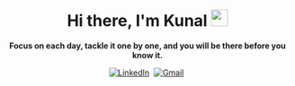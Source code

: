 <p>
<h1 align="center"><b>Hi there, I'm Kunal</b> <img src="https://raw.githubusercontent.com/MartinHeinz/MartinHeinz/master/wave.gif" width="30px"></h1>
<p align="center"><strong>   Focus on each day, tackle it one by one, and you will be there before you know it.</strong></p>
</p>


<p align="center">
 <!-- <a target="_blank" href="https://drive.google.com/file/d/1eYtQdvOWkhgazFPmllI7IFIHVh6So2Qz/view?usp=sharing"><img src="https://img.shields.io/badge/Portfolio-%23E34F26.svg?style=for-the-badge&logo=Portfolio&logoColor=white" alt="Portfolio" /></a>&nbsp; -->
<a href="https://www.linkedin.com/in/kunal-bafna-03" target="_blank"><img src="https://img.shields.io/badge/linkedin-%230077B5.svg?&style=for-the-badge&logo=linkedin&logoColor=white" alt="LinkedIn" /></a>&nbsp;
<a href="mailto:bafnakunal3@gmail.com" target="_blank"><img src="https://img.shields.io/badge/gmail-%2312100E.svg?&style=for-the-badge&logo=gmail&logoColor=white" alt="Gmail" /></a>&nbsp;
<!-- <a target="_blank" href="https://drive.google.com/file/d/1TsCMSuIZPCNXErj1afSmzCMSl-jM9Ofm/view?usp=sharing"><img src="https://img.shields.io/badge/Resume-FEAA2D?style=for-the-badge&logo=Resume&logoColor=white" alt="Resume" /></a>&nbsp; -->
  
</p>
<!-- <br /> -->


<!-- <p align="center">Curious, creative, adaptable, self-motivated full-stack developer with two years of experience building and maintaining web applications. Experienced in building dynamic, responsive websites using popular technologies such as JavaScript, Node.js, React, MongoDB. Strong knowledge of web development principles and proven ability to deliver high-quality, scalable code, as well as the ability to effectively troubleshoot and debug code.

</p> -->
<!-- <br> -->


<!-- skills -->
<!-- <h2 align="center">Skills</h2> 
<p align="center"> -->
<!--   <img alt="c" src="https://img.shields.io/badge/c-%2300599C.svg?style=for-the-badge&logo=c&logoColor=white" />&nbsp; -->
<!--   <img alt="c++" src="https://img.shields.io/badge/c++-%2300599C.svg?style=for-the-badge&logo=c%2B%2B&logoColor=white" />&nbsp;
<!--   <img alt="python" src="https://img.shields.io/badge/python-3670A0?style=for-the-badge&logo=python&logoColor=ffdd54" />&nbsp; -->
<!--   <img alt="html5" src="https://img.shields.io/badge/html5-%23E34F26.svg?style=for-the-badge&logo=html5&logoColor=white" />&nbsp;
  <img alt="css3" src="https://img.shields.io/badge/css3-%231572B6.svg?style=for-the-badge&logo=css3&logoColor=white" />&nbsp;
  <img alt="bootstrap" src="https://img.shields.io/badge/Bootstrap%20-%23232F3E?logo=BOOTSTRAP&logoColor=white&style=for-the-badge" />&nbsp;
  <img alt="javascript" src="https://img.shields.io/badge/JavaScript-F7DF1E?style=for-the-badge&logo=javascript&logoColor=black" />&nbsp;
  <img alt="jquery" src="https://img.shields.io/badge/jquery-%230769AD.svg?style=for-the-badge&logo=jquery&logoColor=white" />&nbsp;
  <img alt="react" src="https://img.shields.io/badge/react%20-%2320232a.svg?&style=for-the-badge&logo=react&logoColor=%2361DAFB" />&nbsp;
 <img alt="redux" src="https://img.shields.io/badge/Redux-593D88?style=for-the-badge&logo=redux&logoColor=white" />&nbsp;
  <img alt="express" src="https://img.shields.io/badge/express.js-%23404d59.svg?style=for-the-badge&logo=express&logoColor=%2361DAFB" />&nbsp;
  <img alt="ejs" src="https://img.shields.io/badge/EJS-%2312100E.svg?&style=for-the-badge&logo=EJS&logoColor=white" />&nbsp;
  <img  alt="nodejs" src="https://img.shields.io/badge/node.js%20-%2343853D.svg?&style=for-the-badge&logo=node.js&logoColor=white" />&nbsp;
 <img  alt="apollograpqhQL" src="https://img.shields.io/badge/Apollo%20GraphQL-311C87?&style=for-the-badge&logo=Apollo%20GraphQL&logoColor=white" />&nbsp;
  <img  alt="grapqhQL" src="https://img.shields.io/badge/GraphQl-E10098?style=for-the-badge&logo=graphql&logoColor=white" />&nbsp;
  <img alt="mongoDB" src="https://img.shields.io/badge/MongoDB-4EA94B?style=for-the-badge&logo=mongodb&logoColor=white" />&nbsp; -->
<!--  <img alt="redis" src="https://img.shields.io/badge/redis-%23DD0031.svg?&style=for-the-badge&logo=redis&logoColor=white" />&nbsp;
  <img alt="npm" src="https://img.shields.io/badge/NPM-%23000000.svg?style=for-the-badge&logo=npm&logoColor=white" />&nbsp;
  <img alt="react router" src="https://img.shields.io/badge/React_Router-CA4245?style=for-the-badge&logo=react-router&logoColor=white" />&nbsp;
  <img alt="typescript" src="https://img.shields.io/badge/TypeScript-007ACC?style=for-the-badge&logo=typescript&logoColor=white" />&nbsp;
  <img alt="sass" src="https://img.shields.io/badge/Sass-CC6699?style=for-the-badge&logo=sass&logoColor=white" />&nbsp;
  <img alt="tailwindCss" src="https://img.shields.io/badge/Tailwind_CSS-38B2AC?style=for-the-badge&logo=tailwind-css&logoColor=white" />&nbsp;
  <img alt="materialUi" src="https://img.shields.io/badge/Material--UI-0081CB?style=for-the-badge&logo=material-ui&logoColor=white" />&nbsp;
 <img alt="antui" src="https://img.shields.io/badge/Ant%20Design-1890FF?style=for-the-badge&logo=antdesign&logoColor=white" />&nbsp;
  <img alt="heroku" src="https://img.shields.io/badge/Heroku-430098?style=for-the-badge&logo=heroku&logoColor=white" />&nbsp;
 <img alt="" src="" />&nbsp; -->
 
  
</p>
<!-- <br> -->

<!-- <h2 align="center">Tools</h2> -->
<!-- <p align="center"> -->
<!--   <img alt="atom" src="https://img.shields.io/badge/Atom-%2366595C.svg?style=for-the-badge&logo=atom&logoColor=white" />&nbsp; -->
<!--   <img alt="codepen" src="https://img.shields.io/badge/CodePen-white?style=for-the-badge&logo=codepen&logoColor=black" />&nbsp; -->
<!--   <img alt="codesandbox" src="https://img.shields.io/badge/Codesandbox-040404?style=for-the-badge&logo=codesandbox&logoColor=DBDBDB" />&nbsp; -->
<!--   <img alt="pycharm" src="https://img.shields.io/badge/pycharm-143?style=for-the-badge&logo=pycharm&logoColor=black&color=black&labelColor=green" />&nbsp; -->
<!--   <img alt="vsc" src="https://img.shields.io/badge/Visual%20Studio%20Code-0078d7.svg?style=for-the-badge&logo=visual-studio-code&logoColor=white" />&nbsp; -->
<!--   <img alt="github" src="https://img.shields.io/badge/github-%23121011.svg?style=for-the-badge&logo=github&logoColor=white" />&nbsp;
  <img alt="bitbucket" src="https://img.shields.io/badge/Bitbucket-330F63?style=for-the-badge&logo=bitbucket&logoColor=white" />&nbsp;
 <img alt="postman" src="https://img.shields.io/badge/Postman-FF6C37?style=for-the-badge&logo=Postman&logoColor=white" />&nbsp; -->
  
<!-- </p> -->
<!--  <br> -->

<!-- <br> -->
<!-- <p><img align="left" src="https://github-readme-stats.vercel.app/api?username=kunalbafna3&show_icons=true&locale=en" alt="kunalbafna3" /></p> -->

<!-- <p>&nbsp;<img align="right" src="https://github-readme-streak-stats.herokuapp.com/?user=kunalbafna3&" alt="kunalbafna3"></p> -->
 
<!-- [![GitHub Streak](https://github-readme-streak-stats.herokuapp.com/?user=kunalbafna3&theme=dark)](https://git.io/streak-stats) -->


<!-- <p><img align="right" src="https://github-readme-stats.vercel.app/api/top-langs?username=kunalbafna3&show_icons=true&locale=en&layout=compact" alt="kunalbafna3" /></p> -->

<!-- <h2 align="center">My favorite projects</h2>
<p align="center">
<ul align="center">
  [Omnifood](https://github.com/kunalbafna3/Omnifood)
  
  
 </ul>  
</p>
<br /> -->


